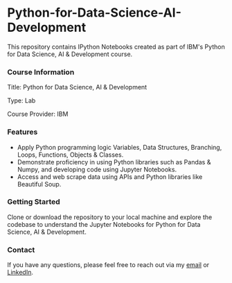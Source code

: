 # Python-for-Data-Science-AI-Development

This repository contains IPython Notebooks created as part of IBM's Python for Data Science, AI & Development course. 

### Course Information
Title: Python for Data Science, AI & Development

Type: Lab

Course Provider: IBM

### Features

- Apply Python programming logic Variables, Data Structures, Branching, Loops, Functions, Objects & Classes.
- Demonstrate proficiency in using Python libraries such as Pandas & Numpy, and developing code using Jupyter Notebooks.
- Access and web scrape data using APIs and Python libraries like Beautiful Soup. 

### Getting Started

Clone or download the repository to your local machine and explore the codebase to understand the Jupyter Notebooks for Python for Data Science, AI & Development. 

### Contact

If you have any questions, please feel free to reach out via my [email](nl020@bucknell.edu) or [LinkedIn](https://www.linkedin.com/in/naing-oo-lwin-nolan/).
